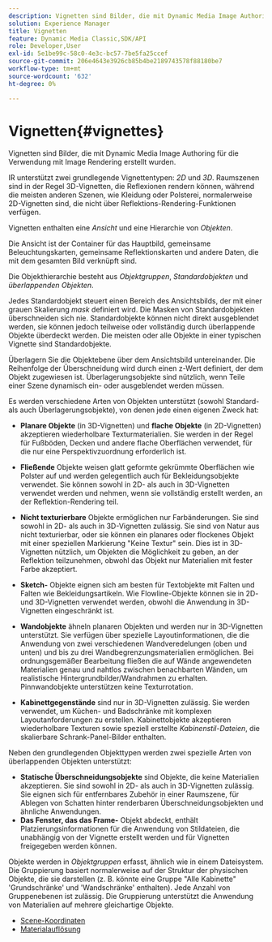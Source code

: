 ```yaml
---
description: Vignetten sind Bilder, die mit Dynamic Media Image Authoring für die Verwendung mit Image Rendering erstellt wurden.
solution: Experience Manager
title: Vignetten
feature: Dynamic Media Classic,SDK/API
role: Developer,User
exl-id: 5e1be99c-58c0-4e3c-bc57-7be5fa25ccef
source-git-commit: 206e4643e3926cb85b4be2189743578f88180be7
workflow-type: tm+mt
source-wordcount: '632'
ht-degree: 0%

---
```


# Vignetten{#vignettes}

Vignetten sind Bilder, die mit Dynamic Media Image Authoring für die Verwendung mit Image Rendering erstellt wurden.

IR unterstützt zwei grundlegende Vignettentypen: *2D* und *3D*. Raumszenen sind in der Regel 3D-Vignetten, die Reflexionen rendern können, während die meisten anderen Szenen, wie Kleidung oder Polsterei, normalerweise 2D-Vignetten sind, die nicht über Reflektions-Rendering-Funktionen verfügen.

Vignetten enthalten eine *Ansicht* und eine Hierarchie von *Objekten*.

Die Ansicht ist der Container für das Hauptbild, gemeinsame Beleuchtungskarten, gemeinsame Reflektionskarten und andere Daten, die mit dem gesamten Bild verknüpft sind.

Die Objekthierarchie besteht aus *Objektgruppen*, *Standardobjekten* und *überlappenden Objekten*.

Jedes Standardobjekt steuert einen Bereich des Ansichtsbilds, der mit einer grauen Skalierung *mask* definiert wird. Die Masken von Standardobjekten überschneiden sich nie. Standardobjekte können nicht direkt ausgeblendet werden, sie können jedoch teilweise oder vollständig durch überlappende Objekte überdeckt werden. Die meisten oder alle Objekte in einer typischen Vignette sind Standardobjekte.

Überlagern Sie die Objektebene über dem Ansichtsbild untereinander. Die Reihenfolge der Überschneidung wird durch einen z-Wert definiert, der dem Objekt zugewiesen ist. Überlagerungsobjekte sind nützlich, wenn Teile einer Szene dynamisch ein- oder ausgeblendet werden müssen.

Es werden verschiedene Arten von Objekten unterstützt (sowohl Standard- als auch Überlagerungsobjekte), von denen jede einen eigenen Zweck hat:

* **Planare Objekte**  (in 3D-Vignetten) und  **flache Objekte**  (in 2D-Vignetten) akzeptieren wiederholbare Texturmaterialien. Sie werden in der Regel für Fußböden, Decken und andere flache Oberflächen verwendet, für die nur eine Perspektivzuordnung erforderlich ist.

* **Fließende** Objekte weisen glatt geformte gekrümmte Oberflächen wie Polster auf und werden gelegentlich auch für Bekleidungsobjekte verwendet. Sie können sowohl in 2D- als auch in 3D-Vignetten verwendet werden und nehmen, wenn sie vollständig erstellt werden, an der Reflektion-Rendering teil.
* **Nicht texturierbare** Objekte ermöglichen nur Farbänderungen. Sie sind sowohl in 2D- als auch in 3D-Vignetten zulässig. Sie sind von Natur aus nicht texturierbar, oder sie können ein planares oder flockenes Objekt mit einer speziellen Markierung &quot;Keine Textur&quot; sein. Dies ist in 3D-Vignetten nützlich, um Objekten die Möglichkeit zu geben, an der Reflektion teilzunehmen, obwohl das Objekt nur Materialien mit fester Farbe akzeptiert.
* **Sketch-** Objekte eignen sich am besten für Textobjekte mit Falten und Falten wie Bekleidungsartikeln. Wie Flowline-Objekte können sie in 2D- und 3D-Vignetten verwendet werden, obwohl die Anwendung in 3D-Vignetten eingeschränkt ist.
* **Wandobjekte** ähneln planaren Objekten und werden nur in 3D-Vignetten unterstützt. Sie verfügen über spezielle Layoutinformationen, die die Anwendung von zwei verschiedenen Wandveredelungen (oben und unten) und bis zu drei Wandbegrenzungsmaterialien ermöglichen. Bei ordnungsgemäßer Bearbeitung fließen die auf Wände angewendeten Materialien genau und nahtlos zwischen benachbarten Wänden, um realistische Hintergrundbilder/Wandrahmen zu erhalten. Pinnwandobjekte unterstützen keine Texturrotation.
* **Kabinettgegenstände** sind nur in 3D-Vignetten zulässig. Sie werden verwendet, um Küchen- und Badschränke mit komplexen Layoutanforderungen zu erstellen. Kabinettobjekte akzeptieren wiederholbare Texturen sowie speziell erstellte *Kabinenstil-Dateien*, die skalierbare Schrank-Panel-Bilder enthalten.

Neben den grundlegenden Objekttypen werden zwei spezielle Arten von überlappenden Objekten unterstützt:

* **Statische Überschneidungsobjekte** sind Objekte, die keine Materialien akzeptieren. Sie sind sowohl in 2D- als auch in 3D-Vignetten zulässig. Sie eignen sich für entfernbares Zubehör in einer Raumszene, für Ablegen von Schatten hinter renderbaren Überschneidungsobjekten und ähnliche Anwendungen.
* **Das Fenster, das das Frame-** Objekt abdeckt, enthält Platzierungsinformationen für die Anwendung von Stildateien, die unabhängig von der Vignette erstellt werden und für Vignetten freigegeben werden können.

Objekte werden in *Objektgruppen* erfasst, ähnlich wie in einem Dateisystem. Die Gruppierung basiert normalerweise auf der Struktur der physischen Objekte, die sie darstellen (z. B. könnte eine Gruppe &quot;Alle Kabinette&quot; &#39;Grundschränke&#39; und &#39;Wandschränke&#39; enthalten). Jede Anzahl von Gruppenebenen ist zulässig. Die Gruppierung unterstützt die Anwendung von Materialien auf mehrere gleichartige Objekte.

* [Scene-Koordinaten](c-ir-scene-coordinates.md)
* [Materialauflösung](c-ir-material-resolution.md)
